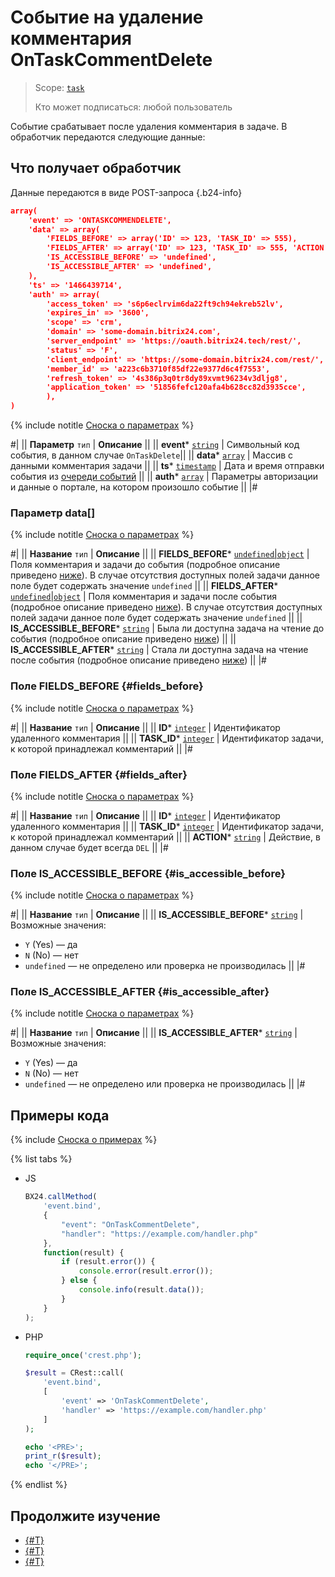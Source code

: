 # Событие на удаление комментария OnTaskCommentDelete

> Scope: [`task`](../../../scopes/permissions.md)
>
> Кто может подписаться: любой пользователь

Событие срабатывает после удаления комментария в задаче. В обработчик передаются следующие данные:

## Что получает обработчик

Данные передаются в виде POST-запроса {.b24-info}

```json
array(
    'event' => 'ONTASKCOMMENDELETE',
    'data' => array(
        'FIELDS_BEFORE' => array('ID' => 123, 'TASK_ID' => 555),
        'FIELDS_AFTER' => array('ID' => 123, 'TASK_ID' => 555, 'ACTION' => 'DEL'),
        'IS_ACCESSIBLE_BEFORE' => 'undefined',
        'IS_ACCESSIBLE_AFTER' => 'undefined',
    ),
    'ts' => '1466439714',
    'auth' => array(
        'access_token' => 's6p6eclrvim6da22ft9ch94ekreb52lv',
        'expires_in' => '3600',
        'scope' => 'crm',
        'domain' => 'some-domain.bitrix24.com',
        'server_endpoint' => 'https://oauth.bitrix24.tech/rest/',
        'status' => 'F',
        'client_endpoint' => 'https://some-domain.bitrix24.com/rest/',
        'member_id' => 'a223c6b3710f85df22e9377d6c4f7553',
        'refresh_token' => '4s386p3q0tr8dy89xvmt96234v3dljg8',
        'application_token' => '51856fefc120afa4b628cc82d3935cce',
        ),
)
```

{% include notitle [Сноска о параметрах](../../../../_includes/required.md) %}

#|
|| **Параметр**
`тип` | **Описание** ||
|| **event***
[`string`](../../../data-types.md) | Символьный код события, в данном случае `OnTaskDelete`||
|| **data***
[`array`](../../../data-types.md) | Массив с данными комментария задачи ||
|| **ts***
[`timestamp`](../../../data-types.md) | Дата и время отправки события из [очереди событий](../../../events/index.md) ||
|| **auth***
[`array`](../../../data-types.md) | Параметры авторизации и данные о портале, на котором произошло событие ||
|#

### Параметр data[]

{% include notitle [Сноска о параметрах](../../../../_includes/required.md) %}

#|
|| **Название**
`тип` | **Описание** ||
|| **FIELDS_BEFORE***
[`undefined`\|`object`](../../../data-types.md) | Поля комментария и задачи до события (подробное описание приведено [ниже](#fields_before)). В случае отсутствия доступных полей задачи данное поле будет содержать значение `undefined` ||
|| **FIELDS_AFTER***
[`undefined`\|`object`](../../../data-types.md) | Поля комментария и задачи после события (подробное описание приведено [ниже](#fields_after)). В случае отсутствия доступных полей задачи данное поле будет содержать значение `undefined` ||
|| **IS_ACCESSIBLE_BEFORE***
[`string`](../../../data-types.md) | Была ли доступна задача на чтение до события (подробное описание приведено [ниже](#is_accessible_before)) ||
|| **IS_ACCESSIBLE_AFTER***
[`string`](../../../data-types.md) | Стала ли доступна задача на чтение после события (подробное описание приведено [ниже](#is_accessible_after)) ||
|#

### Поле FIELDS_BEFORE {#fields_before}

{% include notitle [Сноска о параметрах](../../../../_includes/required.md) %}

#|
|| **Название**
`тип` | **Описание** ||
|| **ID***
[`integer`](../../../data-types.md) | Идентификатор удаленного комментария ||
|| **TASK_ID***
[`integer`](../../../data-types.md) | Идентификатор задачи, к которой принадлежал комментарий ||
|#

### Поле FIELDS_AFTER {#fields_after}

{% include notitle [Сноска о параметрах](../../../../_includes/required.md) %}

#|
|| **Название**
`тип` | **Описание** ||
|| **ID***
[`integer`](../../../data-types.md) | Идентификатор удаленного комментария ||
|| **TASK_ID***
[`integer`](../../../data-types.md) | Идентификатор задачи, к которой принадлежал комментарий ||
|| **ACTION***
[`string`](../../../data-types.md) | Действие, в данном случае будет всегда `DEL` ||
|#

### Поле IS_ACCESSIBLE_BEFORE {#is_accessible_before}

{% include notitle [Сноска о параметрах](../../../../_includes/required.md) %}

#|
|| **Название**
`тип` | **Описание** ||
|| **IS_ACCESSIBLE_BEFORE***
[`string`](../../../data-types.md) | Возможные значения:
- `Y` (Yes) — да
- `N` (No) — нет
- `undefined` — не определено или проверка не производилась ||
  |#

### Поле IS_ACCESSIBLE_AFTER {#is_accessible_after}

{% include notitle [Сноска о параметрах](../../../../_includes/required.md) %}

#|
|| **Название**
`тип` | **Описание** ||
|| **IS_ACCESSIBLE_AFTER***
[`string`](../../../data-types.md) | Возможные значения:
- `Y` (Yes) — да
- `N` (No) — нет
- `undefined` — не определено или проверка не производилась ||
  |#

## Примеры кода

{% include [Сноска о примерах](../../../../_includes/examples.md) %}

{% list tabs %}

- JS

    ```js
    BX24.callMethod(
        'event.bind',
        {
            "event": "OnTaskCommentDelete",
            "handler": "https://example.com/handler.php"
        },
        function(result) {
            if (result.error()) {
                console.error(result.error());
            } else {
                console.info(result.data());
            }
        }
    );
    ```

- PHP

    ```php
    require_once('crest.php');

    $result = CRest::call(
        'event.bind',
        [
            'event' => 'OnTaskCommentDelete',
            'handler' => 'https://example.com/handler.php'
        ]
    );

    echo '<PRE>';
    print_r($result);
    echo '</PRE>';
    ```

{% endlist %}


## Продолжите изучение

- [{#T}](./index.md)
- [{#T}](./on-task-comment-add.md)
- [{#T}](./on-task-comment-update.md)
